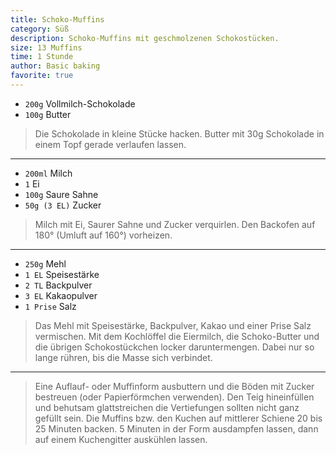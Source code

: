 ```yaml
---
title: Schoko-Muffins
category: Süß
description: Schoko-Muffins mit geschmolzenen Schokostücken.
size: 13 Muffins
time: 1 Stunde
author: Basic baking
favorite: true
---
```


* `200g` Vollmilch-Schokolade
* `100g` Butter

> Die Schokolade in kleine Stücke hacken. Butter mit 30g Schokolade in einem Topf gerade verlaufen lassen.

---

* `200ml` Milch
* `1` Ei
* `100g` Saure Sahne
* `50g (3 EL)` Zucker

> Milch mit Ei, Saurer Sahne und Zucker verquirlen. Den Backofen auf 180° (Umluft auf 160°) vorheizen.

---

* `250g` Mehl
* `1 EL` Speisestärke
* `2 TL` Backpulver
* `3 EL` Kakaopulver
* `1 Prise` Salz

> Das Mehl mit Speisestärke, Backpulver, Kakao und einer Prise Salz vermischen. Mit dem Kochlöffel die Eiermilch, die Schoko-Butter und die übrigen Schokostückchen locker daruntermengen. Dabei nur so lange rühren, bis die Masse sich verbindet.

---

> Eine Auflauf- oder Muffinform ausbuttern und die Böden mit Zucker bestreuen (oder Papierförmchen verwenden). Den Teig hineinfüllen und behutsam glattstreichen die Vertiefungen sollten nicht ganz gefüllt sein. Die Muffins bzw. den Kuchen auf mittlerer Schiene 20 bis 25 Minuten backen. 5 Minuten in der Form ausdampfen lassen, dann auf einem Kuchengitter auskühlen lassen.

